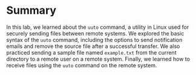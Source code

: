 # Summary

In this lab, we learned about the `uuto` command, a utility in Linux used for securely sending files between remote systems. We explored the basic syntax of the `uuto` command, including the options to send notification emails and remove the source file after a successful transfer. We also practiced sending a sample file named `example.txt` from the current directory to a remote user on a remote system. Finally, we learned how to receive files using the `uuto` command on the remote system.
